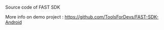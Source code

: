 Source code of FAST SDK

More info on demo project : https://github.com/ToolsForDevs/FAST-SDK-Android
